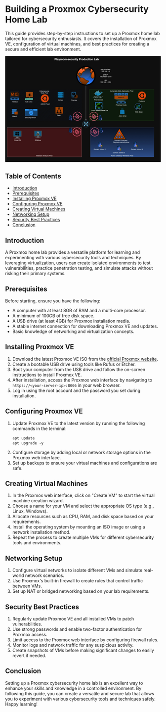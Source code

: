 # Building a Proxmox Cybersecurity Home Lab

This guide provides step-by-step instructions to set up a Proxmox home lab tailored for cybersecurity enthusiasts. It covers the installation of Proxmox VE, configuration of virtual machines, and best practices for creating a secure and efficient lab environment.

![proxmox](./assets/images/home-lab.png)

## Table of Contents
- [Introduction](#introduction)
- [Prerequisites](#prerequisites)
- [Installing Proxmox VE](#installing-proxmox-ve)
- [Configuring Proxmox VE](#configuring-proxmox-ve)
- [Creating Virtual Machines](#creating-virtual-machines)
- [Networking Setup](#networking-setup)     
- [Security Best Practices](#security-best-practices)
- [Conclusion](#conclusion)

## Introduction
A Proxmox home lab provides a versatile platform for learning and experimenting with various cybersecurity tools and techniques. By leveraging virtualization, users can create isolated environments to test vulnerabilities, practice penetration testing, and simulate attacks without risking their primary systems.   
## Prerequisites
Before starting, ensure you have the following:
- A computer with at least 8GB of RAM and a multi-core processor.
- A minimum of 100GB of free disk space.
- A USB drive (at least 4GB) for Proxmox installation media.
- A stable internet connection for downloading Proxmox VE and updates.
- Basic knowledge of networking and virtualization concepts.
## Installing Proxmox VE
1. Download the latest Proxmox VE ISO from the [official Proxmox website](https://www.proxmox.com/en/downloads).
2. Create a bootable USB drive using tools like Rufus or Etcher.
3. Boot your computer from the USB drive and follow the on-screen instructions to install Proxmox VE.
4. After installation, access the Proxmox web interface by navigating to `https://<your-server-ip>:8006` in your web browser.
5. Log in using the root account and the password you set during installation.
## Configuring Proxmox VE
1. Update Proxmox VE to the latest version by running the following commands in the terminal:
   ```
   apt update
   apt upgrade -y
   ```
2. Configure storage by adding local or network storage options in the Proxmox web interface.
3. Set up backups to ensure your virtual machines and configurations are safe.
## Creating Virtual Machines
1. In the Proxmox web interface, click on "Create VM" to start the virtual machine creation wizard.
2. Choose a name for your VM and select the appropriate OS type (e.g., Linux, Windows).
3. Allocate resources such as CPU, RAM, and disk space based on your requirements.
4. Install the operating system by mounting an ISO image or using a network installation method.
5. Repeat the process to create multiple VMs for different cybersecurity tools and environments.
## Networking Setup
1. Configure virtual networks to isolate different VMs and simulate real-world network scenarios.
2. Use Proxmox's built-in firewall to create rules that control traffic between VMs.
3. Set up NAT or bridged networking based on your lab requirements.     
## Security Best Practices
1. Regularly update Proxmox VE and all installed VMs to patch vulnerabilities.
2. Use strong passwords and enable two-factor authentication for Proxmox access.
3. Limit access to the Proxmox web interface by configuring firewall rules.
4. Monitor logs and network traffic for any suspicious activity.
5. Create snapshots of VMs before making significant changes to easily revert if needed.
## Conclusion
Setting up a Proxmox cybersecurity home lab is an excellent way to enhance your skills and knowledge in a controlled environment. By following this guide, you can create a versatile and secure lab that allows you to experiment with various cybersecurity tools and techniques safely. Happy learning!  